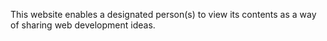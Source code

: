This website enables a designated person(s) to view its contents as a way of sharing web development ideas.

